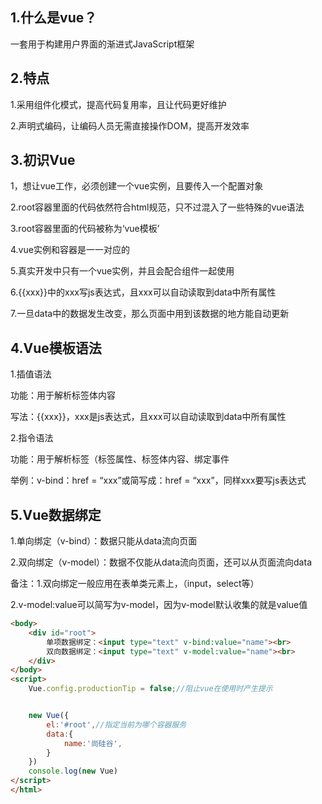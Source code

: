 ## 1.什么是vue？

一套用于构建用户界面的渐进式JavaScript框架

## 2.特点

1.采用组件化模式，提高代码复用率，且让代码更好维护

2.声明式编码，让编码人员无需直接操作DOM，提高开发效率

## 3.初识Vue

1，想让vue工作，必须创建一个vue实例，且要传入一个配置对象

2.root容器里面的代码依然符合html规范，只不过混入了一些特殊的vue语法

3.root容器里面的代码被称为‘vue模板’

4.vue实例和容器是一一对应的

5.真实开发中只有一个vue实例，并且会配合组件一起使用

6.{{xxx}}中的xxx写js表达式，且xxx可以自动读取到data中所有属性

7.一旦data中的数据发生改变，那么页面中用到该数据的地方能自动更新

## 4.Vue模板语法

1.插值语法

功能：用于解析标签体内容

写法：{{xxx}}，xxx是js表达式，且xxx可以自动读取到data中所有属性

2.指令语法

功能：用于解析标签（标签属性、标签体内容、绑定事件

举例：v-bind：href = “xxx”或简写成：href = “xxx”，同样xxx要写js表达式

## 5.Vue数据绑定

1.单向绑定（v-bind）：数据只能从data流向页面

2.双向绑定（v-model）：数据不仅能从data流向页面，还可以从页面流向data

备注：1.双向绑定一般应用在表单类元素上，（input，select等）

​           2.v-model:value可以简写为v-model，因为v-model默认收集的就是value值

```html
<body>
    <div id="root">
        单项数据绑定：<input type="text" v-bind:value="name"><br>
        双向数据绑定：<input type="text" v-model:value="name"><br>
    </div>
</body>
<script>
    Vue.config.productionTip = false;//阻止vue在使用时产生提示


    new Vue({
        el:'#root',//指定当前为哪个容器服务
        data:{
            name:'尚硅谷',
        }
    })
    console.log(new Vue)
</script>
</html>
```

